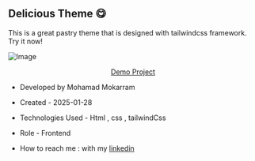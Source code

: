 ## Delicious Theme 😋

<p>This is a great pastry theme that is designed with tailwindcss framework. Try it now!</p>

![Image](https://github.com/user-attachments/assets/d2815f30-f864-4436-818c-3b091df51eb8)


<p align="center"><a href="https://mohamadmokarram.github.io/cakeshop/">Demo Project</a></p>

- Developed by Mohamad Mokarram

- Created - 2025-01-28

- Technologies Used - Html , css , tailwindCss 

- Role - Frontend

- How to reach me : with my [linkedin](https://www.linkedin.com/in/mohamad-mokaram-05b873200/)
